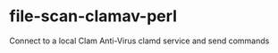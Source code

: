 file-scan-clamav-perl
=====================

Connect to a local Clam Anti-Virus clamd service and send commands
